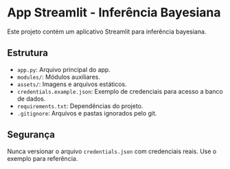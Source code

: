 # App Streamlit - Inferência Bayesiana

Este projeto contém um aplicativo Streamlit para inferência bayesiana.

## Estrutura
- `app.py`: Arquivo principal do app.
- `modules/`: Módulos auxiliares.
- `assets/`: Imagens e arquivos estáticos.
- `credentials.example.json`: Exemplo de credenciais para acesso a banco de dados.
- `requirements.txt`: Dependências do projeto.
- `.gitignore`: Arquivos e pastas ignorados pelo git.

## Segurança
Nunca versionar o arquivo `credentials.json` com credenciais reais. Use o exemplo para referência.
